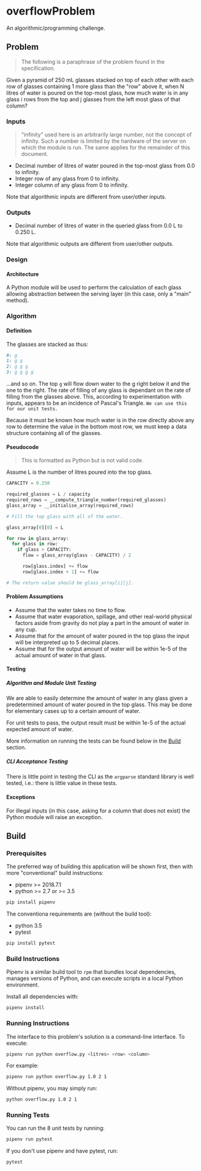 # overflowProblem

An algorithmic/programming challenge.

## Problem

> The following is a paraphrase of the problem found in the specification.

Given a pyramid of 250 mL glasses stacked on top of each other with each row of glasses containing 1 more glass than the "row" above it, when N litres of water is poured on the top-most glass, how much water is in any glass i rows from the top and j glasses from the left most glass of that column?

### Inputs

> "infinity" used here is an arbitrarily large number, not the concept of infinity. Such a number is limited by the hardware of the server on which the module is run. The same applies for the remainder of this document.

- Decimal number of litres of water poured in the top-most glass from 0.0 to infinity.
- Integer row of any glass from 0 to infinity.
- Integer column of any glass from 0 to infinity.

Note that algorithmic inputs are different from user/other inputs.

### Outputs

- Decimal number of litres of water in the queried glass from 0.0 L to 0.250 L.

Note that algorithmic outputs are different from user/other outputs.

### Design

#### Architecture

A Python module will be used to perform the calculation of each glass allowing abstraction between the serving layer (in this case, only a "main" method).

### Algorithm

#### Definition

The glasses are stacked as thus:

```markdown
0: g
1: g g
2: g g g
3: g g g g
```

...and so on. The top `g` will flow down water to the g right below it and the one to the right. The rate of filling of any glass is dependant on the rate of filling from the glasses above. This, according to experimentation with inputs, appears to be an incidence of Pascal's Triangle. `We can use this for our unit tests.`

Because it must be known how much water is in the row directly above any row to determine the value in the bottom most row, we must keep a data structure containing all of the glasses.

#### Pseudocode

> This is formatted as Python but is not valid code.

Assume L is the number of litres poured into the top glass.

```python
CAPACITY = 0.250

required_glasses = L / capacity
required_rows = __compute_triangle_number(required_glasses)
glass_array = __initialise_array(required_rows)

# Fill the top glass with all of the water.

glass_array[0][0] = L

for row in glass_array:
  for glass in row:
    if glass > CAPACITY:
      flow = glass_array(glass - CAPACITY) / 2

      row[glass.index] += flow
      row[glass.index + 1] += flow

# The return value should be glass_array[i][j].
```

#### Problem Assumptions

- Assume that the water takes no time to flow.
- Assume that water evaporation, spillage, and other real-world physical factors aside from gravity do not play a part in the amount of water in any cup.
- Assume that for the amount of water poured in the top glass the input will be interpreted up to 5 decimal places.
- Assume that for the output amount of water will be within 1e-5 of the actual amount of water in that glass.

#### Testing

##### Algorithm and Module Unit Testing

We are able to easily determine the amount of water in any glass given a predetermined amount of water poured in the top glass. This may be done for elementary cases up to a certain amount of water.

For unit tests to pass, the output result must be within 1e-5 of the actual expected amount of water.

More information on running the tests can be found below in the [Build](#build) section.

##### CLI Acceptance Testing

There is little point in testing the CLI as the `argparse` standard library is well tested, i.e.: there is little value in these tests.

#### Exceptions

For illegal inputs (in this case, asking for a column that does not exist) the Python module will raise an exception.

## Build

### Prerequisites

The preferred way of building this application will be shown first, then with more "conventional" build instructions:

- pipenv >= 2018.7.1
- python >= 2.7 or >= 3.5

```bash
pip install pipenv
```

The conventiona requirements are (without the build tool):

- python 3.5
- pytest

```bash
pip install pytest
```

### Build Instructions

Pipenv is a similar build tool to `rpm` that bundles local dependencies, manages versions of Python, and can execute scripts in a local Python environment.

Install all dependencies with:

```bash
pipenv install
```

### Running Instructions

The interface to this problem's solution is a command-line interface. To execute:

```bash
pipenv run python overflow.py <litres> <row> <column>
```

For example:

```bash
pipenv run python overflow.py 1.0 2 1
```

Without pipenv, you may simply run:

```bash
python overflow.py 1.0 2 1
```

### Running Tests

You can run the 8 unit tests by running:

```bash
pipenv run pytest
```

If you don't use pipenv and have pytest, run:

```bash
pytest
```
